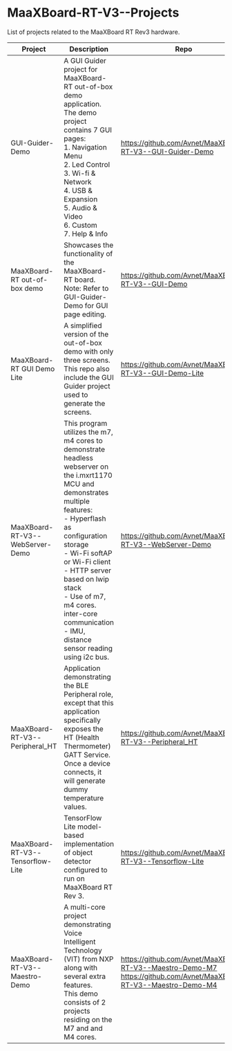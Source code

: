 # MaaXBoard-RT-V3--Projects

List of projects related to the MaaXBoard RT Rev3 hardware.

  
|Project| Description | Repo
|--|--|--|
| GUI-Guider-Demo |A GUI Guider project for MaaXBoard-RT out-of-box demo application.<br>The demo project contains 7 GUI pages:<br>1. Navigation Menu<br>2. Led Control<br>3. Wi-fi & Network<br>4. USB & Expansion<br>5. Audio & Video<br>6. Custom<br>7. Help & Info  | https://github.com/Avnet/MaaXBoard-RT-V3--GUI-Guider-Demo
| MaaXBoard-RT out-of-box demo | Showcases the functionality of the MaaXBoard-RT board.<br>Note: Refer to GUI-Guider-Demo for GUI page editing. | https://github.com/Avnet/MaaXBoard-RT-V3--GUI-Demo|
| MaaXBoard-RT GUI Demo Lite | A simplified version of the out-of-box demo with only three screens.<br>This repo also include the GUI Guider project used to generate the screens. | https://github.com/Avnet/MaaXBoard-RT-V3--GUI-Demo-Lite|
| MaaXBoard-RT-V3--WebServer-Demo | This program utilizes the m7, m4 cores to demonstrate headless webserver on the i.mxrt1170 MCU and demonstrates multiple features:<br>- Hyperflash as configuration storage<br>- Wi-Fi softAP or Wi-Fi client<br>- HTTP server based on lwip stack<br>- Use of m7, m4 cores. inter-core communication<br>- IMU, distance sensor reading using i2c bus.| https://github.com/Avnet/MaaXBoard-RT-V3--WebServer-Demo|
| MaaXBoard-RT-V3--Peripheral_HT | Application demonstrating the BLE Peripheral role, except that this application specifically exposes the HT (Health Thermometer) GATT Service.<br>Once a device connects, it will generate dummy temperature values. | https://github.com/Avnet/MaaXBoard-RT-V3--Peripheral_HT |
|MaaXBoard-RT-V3--Tensorflow-Lite|TensorFlow Lite model-based implementation of object detector configured to run on MaaXBoard RT Rev 3.|https://github.com/Avnet/MaaXBoard-RT-V3--Tensorflow-Lite|
|MaaXBoard-RT-V3--Maestro-Demo|A multi-core project demonstrating Voice Intelligent Technology (VIT) from NXP along with several extra features.<br>This demo consists of 2 projects residing on the M7 and and M4 cores.|https://github.com/Avnet/MaaXBoard-RT-V3--Maestro-Demo-M7<br> https://github.com/Avnet/MaaXBoard-RT-V3--Maestro-Demo-M4|